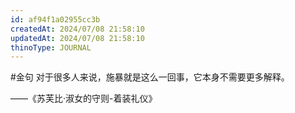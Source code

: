 ```yaml
---
id: af94f1a02955cc3b
createdAt: 2024/07/08 21:58:10
updatedAt: 2024/07/08 21:58:10
thinoType: JOURNAL
---
```

#金句 对于很多人来说，施暴就是这么一回事，它本身不需要更多解释。

——《苏芙比·淑女的守则-着装礼仪》